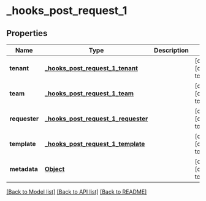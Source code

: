 # _hooks_post_request_1
## Properties

| Name | Type | Description | Notes |
|------------ | ------------- | ------------- | -------------|
| **tenant** | [**_hooks_post_request_1_tenant**](_hooks_post_request_1_tenant.md) |  | [optional] [default to null] |
| **team** | [**_hooks_post_request_1_team**](_hooks_post_request_1_team.md) |  | [optional] [default to null] |
| **requester** | [**_hooks_post_request_1_requester**](_hooks_post_request_1_requester.md) |  | [optional] [default to null] |
| **template** | [**_hooks_post_request_1_template**](_hooks_post_request_1_template.md) |  | [optional] [default to null] |
| **metadata** | [**Object**](.md) |  | [optional] [default to null] |

[[Back to Model list]](../README.md#documentation-for-models) [[Back to API list]](../README.md#documentation-for-api-endpoints) [[Back to README]](../README.md)

